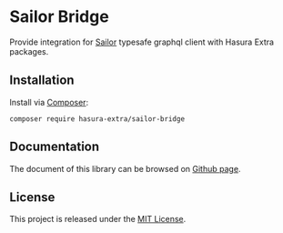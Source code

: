Sailor Bridge
=============

Provide integration for [Sailor](https://github.com/spawnia/sailor) typesafe graphql client with Hasura Extra packages.

Installation
------------

Install via [Composer](https://getcomposer.org/):

```shell
composer require hasura-extra/sailor-bridge
```

Documentation
------

The document of this library can be browsed on [Github page](https://hasura-extra.github.io/).

License
-------

This project is released under the [MIT License](./LICENSE).